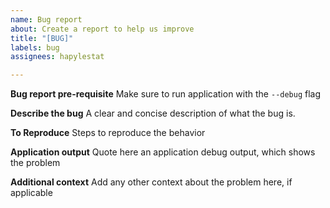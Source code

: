 ```yaml
---
name: Bug report
about: Create a report to help us improve
title: "[BUG]"
labels: bug
assignees: hapylestat

---
```


**Bug report pre-requisite**
Make sure to run application with the `--debug` flag

**Describe the bug**
A clear and concise description of what the bug is.

**To Reproduce**
Steps to reproduce the behavior

**Application output**
Quote here an application debug output, which shows the problem

**Additional context**
Add any other context about the problem here, if applicable

